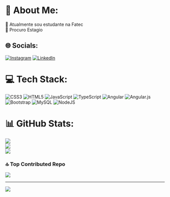 # 💫 About Me:
🔭 Atualmente sou estudante na Fatec<br>🤝 Procuro Estagio<br>


## 🌐 Socials:
[![Instagram](https://img.shields.io/badge/Instagram-%23E4405F.svg?logo=Instagram&logoColor=white)](https://instagram.com/juliocesar_weib) [![LinkedIn](https://img.shields.io/badge/LinkedIn-%230077B5.svg?logo=linkedin&logoColor=white)](https://www.linkedin.com/in/julio-cesar-gon%C3%A7alves-granzotti-b221b8224/) 

# 💻 Tech Stack:
![CSS3](https://img.shields.io/badge/css3-%231572B6.svg?style=for-the-badge&logo=css3&logoColor=white) ![HTML5](https://img.shields.io/badge/html5-%23E34F26.svg?style=for-the-badge&logo=html5&logoColor=white) ![JavaScript](https://img.shields.io/badge/javascript-%23323330.svg?style=for-the-badge&logo=javascript&logoColor=%23F7DF1E) ![TypeScript](https://img.shields.io/badge/typescript-%23007ACC.svg?style=for-the-badge&logo=typescript&logoColor=white) ![Angular](https://img.shields.io/badge/angular-%23DD0031.svg?style=for-the-badge&logo=angular&logoColor=white) ![Angular.js](https://img.shields.io/badge/angular.js-%23E23237.svg?style=for-the-badge&logo=angularjs&logoColor=white) ![Bootstrap](https://img.shields.io/badge/bootstrap-%23563D7C.svg?style=for-the-badge&logo=bootstrap&logoColor=white) ![MySQL](https://img.shields.io/badge/mysql-%2300f.svg?style=for-the-badge&logo=mysql&logoColor=white) ![NodeJS](https://img.shields.io/badge/node.js-6DA55F?style=for-the-badge&logo=node.js&logoColor=white)
# 📊 GitHub Stats:
![](https://github-readme-stats.vercel.app/api?username=Juliocesargranzotti&theme=radical&hide_border=false&include_all_commits=true&count_private=true)<br/>
![](https://github-readme-streak-stats.herokuapp.com/?user=Juliocesargranzotti&theme=radical&hide_border=false)<br/>
![](https://github-readme-stats.vercel.app/api/top-langs/?username=Juliocesargranzotti&theme=radical&hide_border=false&include_all_commits=true&count_private=true&layout=compact)

### 🔝 Top Contributed Repo
![](https://github-contributor-stats.vercel.app/api?username=Juliocesargranzotti&limit=5&theme=dracula&combine_all_yearly_contributions=true)

---
[![](https://visitcount.itsvg.in/api?id=Juliocesargranzotti&icon=6&color=6)](https://visitcount.itsvg.in)

<!-- Proudly created with GPRM ( https://gprm.itsvg.in ) -->

